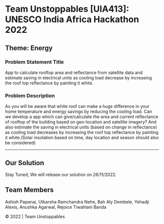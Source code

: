 # Team Unstoppables [UIA413]: UNESCO India Africa Hackathon 2022
## Theme: Energy
### Problem Statement Title
App to calculate rooftop area and reflectance from satellite data and estimate saving in electrical units as cooling load decrease by increasing the roof top reflectance by painting it white.
### Problem Description	
As you will be aware that white roof can make a huge difference in your home temperature and energy savings by reducing the cooling load. Can we develop a app which can give/calculate the area and current reflectance of rooftop of the building based on geo-location and satellite imagery? And also estimate the saving in electrical units (based on change in reflectance) as cooling load decreases by increasing the roof top reflectance by painting it white.(Solar insolation based on time, day location and season should also be considered)

---
## Our Solution
Stay Tuned, We will release our solution on 26/11/2022. 

## Team Members
Ashish Papanai, Utkarsha Ramchandra Nehe, Bah Aly Dembele, Yehadji Alexis, Anushka Agarwal, Rejoice Tiwahlani Banda


&copy; 2022 | Team Unstoppables 

